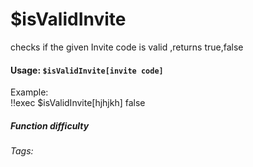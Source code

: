 # $isValidInvite
checks if the given Invite code is valid ,returns true,false

#### Usage: `$isValidInvite[invite code]`
Example:
<br/>
<discord-messages>
	<discord-message :bot="false" role-color="#ffcc9a" author="Member">
		!!exec $isValidInvite[hjhjkh] 
	</discord-message>
	<discord-message :bot="true" role-color="#0099ff" author="Custom Command" avatar="https://media.discordapp.net/avatars/725721249652670555/781224f90c3b841ba5b40678e032f74a.webp">
		false
	</discord-message>
</discord-messages>

##### Function difficulty <Badge type="tip" text="Easy" vertical="middle" /> 
###### Tags:
<Badge type="tip" text="is" vertical="middle" /> 
<Badge type="tip" text="ValidInvite" vertical="middle" /> 